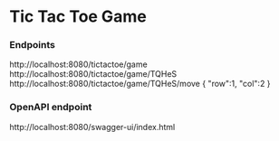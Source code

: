 # Tic Tac Toe Game

### Endpoints

http://localhost:8080/tictactoe/game
http://localhost:8080/tictactoe/game/TQHeS
http://localhost:8080/tictactoe/game/TQHeS/move
{
    "row":1,
    "col":2
}


### OpenAPI endpoint

http://localhost:8080/swagger-ui/index.html